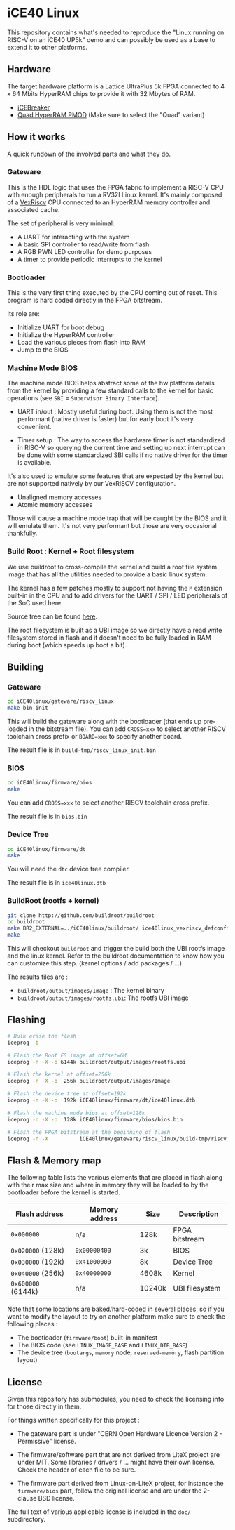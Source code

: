 iCE40 Linux
===========

This repository contains what's needed to reproduce the
"Linux running on RISC-V on an iCE40 UP5k" demo and can
possibly be used as a base to extend it to other platforms.


Hardware
--------

The target hardware platform is a Lattice UltraPlus 5k FPGA
connected to 4 x 64 Mbits HyperRAM chips to provide it with
32 Mbytes of RAM.

* [iCEBreaker](https://1bitsquared.com/products/icebreaker)
* [Quad HyperRAM PMOD](https://1bitsquared.com/products/pmod-hyperram)
  (Make sure to select the "Quad" variant)


How it works
------------

A quick rundown of the involved parts and what they do.

### Gateware

This is the HDL logic that uses the FPGA fabric to implement a RISC-V
CPU with enough peripherals to run a RV32I Linux kernel. It's mainly
composed of a [VexRiscv](https://github.com/SpinalHDL/VexRiscv/) CPU
connected to an HyperRAM memory controller and associated cache.

The set of peripheral is very minimal:

 * A UART for interacting with the system
 * A basic SPI controller to read/write from flash
 * A RGB PWN LED controller for demo purposes
 * A timer to provide periodic interrupts to the kernel


### Bootloader

This is the very first thing executed by the CPU coming out of
reset. This program is hard coded directly in the FPGA bitstream.

Its role are:

 * Initialize UART for boot debug
 * Initialize the HyperRAM controller
 * Load the various pieces from flash into RAM
 * Jump to the BIOS


### Machine Mode BIOS

The machine mode BIOS helps abstract some of the hw platform details
from the kernel by providing a few standard calls to the kernel for basic
operations (see `SBI` = `Supervisor Binary Interface`).

* UART in/out : Mostly useful during boot. Using them is not the most
  performant (native driver is faster) but for early boot it's very
  convenient.

* Timer setup : The way to access the hardware timer is not standardized
  in RISC-V so querying the current time and setting up next interrupt
  can be done with some standardized SBI calls if no native driver for
  the timer is available.

It's also used to emulate some features that are expected by the kernel
but are not supported natively by our VexRISCV configuration.

* Unaligned memory accesses
* Atomic memory accesses

Those will cause a machine mode trap that will be caught by the BIOS and
it will emulate them. It's not very performant but those are very occasional
thankfully.


### Build Root : Kernel + Root filesystem

We use buildroot to cross-compile the kernel and build a root file system
image that has all the utilities needed to provide a basic linux system.

The kernel has a few patches mostly to support not having the `M` extension
built-in in the CPU and to add drivers for the UART / SPI / LED peripherals
of the SoC used here.

Source tree can be found [here](https://github.com/smunaut/ice40linux-kernel).

The root filesystem is built as a UBI image so we directly have a read write
filesystem stored in flash and it doesn't need to be fully loaded in RAM
during boot (which speeds up boot a bit).


Building
--------

### Gateware

```bash
cd iCE40linux/gateware/riscv_linux
make bin-init
```

This will build the gateware along with the bootloader (that ends
up pre-loaded in the bitstream file).
You can add `CROSS=xxx` to select another RISCV toolchain cross prefix
or `BOARD=xxx` to specify another board.

The result file is in `build-tmp/riscv_linux_init.bin`


### BIOS

```bash
cd iCE40linux/firmware/bios
make
```

You can add `CROSS=xxx` to select another RISCV toolchain cross prefix.

The result file is in `bios.bin`


### Device Tree

```bash
cd iCE40linux/firmware/dt
make
```

You will need the `dtc` device tree compiler.

The result file is in `ice40linux.dtb`


### BuildRoot (rootfs + kernel)

```bash
git clone http://github.com/buildroot/buildroot
cd buildroot
make BR2_EXTERNAL=../iCE40linux/buildroot/ ice40linux_vexriscv_defconfig
make
```

This will checkout `buildroot` and trigger the build both the UBI
rootfs image and the linux kernel. Refer to the buildroot documentation
to know how you can customize this step. (kernel options / add packages / ...)

The results files are :
 * `buildroot/output/images/Image` : The kernel binary
 * `buildroot/output/images/rootfs.ubi`: The rootfs UBI image


Flashing
--------

```bash
# Bulk erase the flash
iceprog -b

# Flash the Root FS image at offset=6M
iceprog -n -X -o 6144k buildroot/output/images/rootfs.ubi

# Flash the kernel at offset=256k
iceprog -n -X -o  256k buildroot/output/images/Image

# Flash the device tree at offset=192k
iceprog -n -X -o  192k iCE40linux/firmware/dt/ice40linux.dtb

# Flash the machine mode bios at offset=128k
iceprog -n -X -o  128k iCE40linux/firmware/bios/bios.bin

# Flash the FPGA bitstream at the beginning of flash
iceprog -n -X          iCE40linux/gateware/riscv_linux/build-tmp/riscv_linux_init.bin
```


Flash & Memory map
------------------

The following table lists the various elements that are placed
in flash along with their max size and where in memory they will
be loaded to by the bootloader before the kernel is started.


| Flash address      | Memory address | Size   | Description    |
|--------------------|----------------|--------|----------------|
| `0x000000`         | n/a            |   128k | FPGA bitstream |
| `0x020000`  (128k) | `0x00000400`   |     3k | BIOS           |
| `0x030000`  (192k) | `0x41000000`   |     8k | Device Tree    |
| `0x040000`  (256k) | `0x40000000`   |  4608k | Kernel         |
| `0x600000` (6144k) | n/a            | 10240k | UBI filesystem |

Note that some locations are baked/hard-coded in several places,
so if you want to modify the layout to try on another platform
make sure to check the following places :

* The bootloader (`firmware/boot`) built-in manifest
* The BIOS code (see `LINUX_IMAGE_BASE` and `LINUX_DTB_BASE`)
* The device tree (`bootargs`, `memory` node, `reserved-memory`, flash
  partition layout)


License
-------

Given this repository has submodules, you need to check the licensing info
for those directly in them.

For things written specifically for this project :

- The gateware part is under "CERN Open Hardware Licence Version 2 - Permissive" license.

- The firmware/software part that are not derived from LiteX project are
  under MIT. Some libraries / drivers / ... might have their own license.
  Check the header of each file to be sure.

- The firmware part derived from Linux-on-LiteX project, for instance the
  `firmware/bios` part, follow the original license and are under the
  2-clause BSD license.

The full text of various applicable license is included in the `doc/`
subdirectory.
